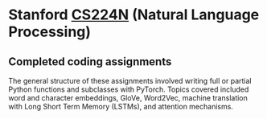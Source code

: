 # Stanford [CS224N](https://web.stanford.edu/class/archive/cs/cs224n/cs224n.1194/) (Natural Language Processing)

## Completed coding assignments

The general structure of these assignments involved writing full or partial Python functions and subclasses with PyTorch. Topics covered included word and character embeddings, GloVe, Word2Vec, machine translation with Long Short Term Memory (LSTMs), and attention mechanisms.
